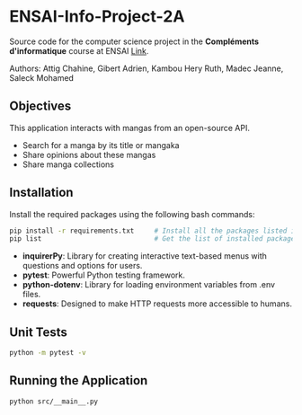 
# ENSAI-Info-Project-2A

Source code for the computer science project in the **Compléments d'informatique** course at ENSAI [Link](https://ludo2ne.github.io/ENSAI-2A-Projet-info/).

Authors: Attig Chahine, Gibert Adrien, Kambou Hery Ruth, Madec Jeanne, Saleck Mohamed

## Objectives

This application interacts with mangas from an open-source API.

- Search for a manga by its title or mangaka
- Share opinions about these mangas
- Share manga collections

## Installation

Install the required packages using the following bash commands:

```bash
pip install -r requirements.txt     # Install all the packages listed in the file
pip list                            # Get the list of installed packages
```

- **inquirerPy**: Library for creating interactive text-based menus with questions and options for users.
- **pytest**: Powerful Python testing framework.
- **python-dotenv**: Library for loading environment variables from .env files.
- **requests**: Designed to make HTTP requests more accessible to humans.

## Unit Tests

```bash
python -m pytest -v
```

## Running the Application

```bash
python src/__main__.py
```
